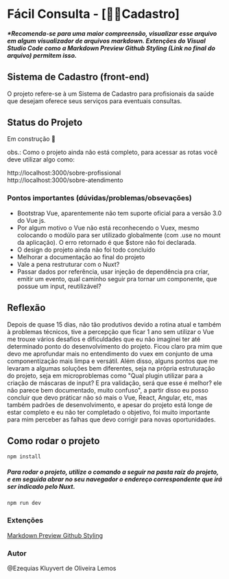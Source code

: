 # Fácil Consulta - [👩‍⚕Cadastro]

##### *Recomenda-se para uma maior compreensão, visualizar esse arquivo em algum visualizador de arquivos markdown. Extenções do Visual Studio Code como a Markdown Preview Github Styling (Link no final do arquivo) permitem isso.

## Sistema de Cadastro (front-end)

O projeto refere-se à um Sistema de Cadastro para profisionais da saúde que desejam oferece seus serviços para eventuais consultas.

## Status do Projeto
  
  Em construção 🚧
  
  obs.: Como o projeto ainda não está completo, para acessar as rotas você deve utilizar algo como:
  
  http://localhost:3000/sobre-profissional <br/>
  http://localhost:3000/sobre-atendimento

### Pontos importantes (dúvidas/problemas/obsevações)

- Bootstrap Vue, aparentemente não tem suporte oficial para a versão 3.0 do Vue js. 
- Por algum motivo o Vue não está reconhecendo o Vuex, mesmo colocando o modúlo para ser utilizado globalmente (com .use no mount da aplicação). O erro retornado é que  $store não foi declarada.
- O design do projeto ainda não foi todo concluído
- Melhorar a documentação ao final do projeto 
- Vale a pena restruturar com o Nuxt?
- Passar dados por referência, usar injeção de dependência pra criar, emitir um evento, qual caminho seguir pra tornar um componente, que possue um input, reutilizável?     

## Reflexão

Depois de quase 15 dias, não tão produtivos devido a rotina atual e também à problemas técnicos, tive a percepção que ficar 1 ano sem utilizar o Vue me trouxe vários desafios e dificuldades que eu não imaginei ter até determinado ponto do desenvolvimento do projeto. Ficou claro pra mim que devo me aprofundar mais no entendimento do vuex em conjunto de uma componentização mais limpa e versátil. Além disso, alguns pontos que me levaram a algumas soluções bem diferentes, seja na própria estruturação do projeto, seja em microproblemas como "Qual plugin utilizar para a criação de máscaras de input? E pra validação, será que esse é melhor? ele não parece bem documentado, muito confuso", a partir disso eu posso concluir que devo práticar não só mais o Vue, React, Angular, etc, mas também padrões de desenvolvimento, e apesar do projeto está longe de estar completo e eu não ter completado o objetivo, foi muito importante para mim perceber as falhas que devo corrigir para novas oportunidades.


## Como rodar o projeto 

```
npm install
```

##### Para rodar o projeto, utilize o comando a seguir na pasta raíz do projeto, e em seguida abrar no seu navegador o endereço correspondente que irá ser indicado pelo Nuxt.
```
npm run dev
```

### Extenções

[Markdown Preview Github Styling](https://marketplace.visualstudio.com/items?itemName=bierner.markdown-preview-github-styles) 

### Autor

@Ezequias Kluyvert de Oliveira Lemos
